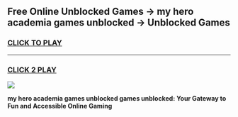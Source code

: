 
## Free Online Unblocked Games → my hero academia games unblocked → Unblocked Games
<h3>
<a href="https://premium.freeplayer.one?title=my_hero_academia_games_unblocked&ref=21F">CLICK TO PLAY</a></h3>
<hr>

<h3>
<a href="https://premium.freeplayer.one?title=my_hero_academia_games_unblocked&ref=21F">CLICK 2 PLAY</a>
  
</h3>

<a href="https://premium.freeplayer.one?title=my_hero_academia_games_unblocked&ref=21F/"><img src="https://clearcache.store/games.png"></a>


**my hero academia games unblocked games unblocked: Your Gateway to Fun and Accessible Online Gaming**
